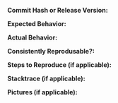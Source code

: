 **Commit Hash or Release Version:** 

**Expected Behavior:**

**Actual Behavior:**

**Consistently Reprodusable?:**

**Steps to Reproduce (if applicable):**

**Stacktrace (if applicable):**

**Pictures (if applicable):**

